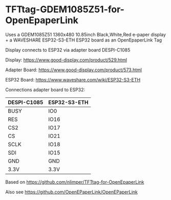 # TFTtag-GDEM1085Z51-for-OpenEpaperLink

Uses a GDEM1085Z51 1360x480 10.85inch Black,White,Red e-paper display + a WAVESHARE ESP32-S3-ETH ESP32 board as an OpenEpaperLink Tag 

Display connects to ESP32 via adapter board DESPI-C1085

Display: https://www.good-display.com/product/529.html

Adapter Board: https://www.good-display.com/product/573.html

ESP32 Board: https://www.waveshare.com/wiki/ESP32-S3-ETH

Connections adapter board to ESP32:

| DESPI-C1085 | ESP32-S3-ETH |
|-------------|--------------|
| BUSY        |  IO0         |
| RES         |  IO16        |
| CS2         |  IO17        |
| CS          |  IO21        |
| SCLK        |  IO18        | 
| SDI         |  IO15        |
| GND         |  GND         |
| 3.3V        |  3.3V        |

Based on https://github.com/nlimper/TFTtag-for-OpenEpaperLink

Also see https://github.com/OpenEPaperLink/OpenEPaperLink

